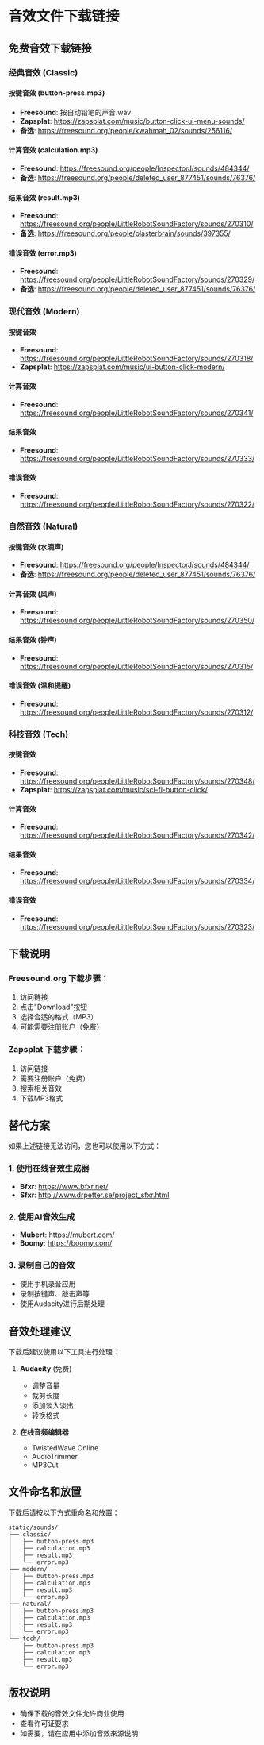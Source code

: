 # 音效文件下载链接

## 免费音效下载链接

### 经典音效 (Classic)

#### 按键音效 (button-press.mp3)
- **Freesound**: 按自动铅笔的声音.wav
- **Zapsplat**: https://zapsplat.com/music/button-click-ui-menu-sounds/
- **备选**: https://freesound.org/people/kwahmah_02/sounds/256116/

#### 计算音效 (calculation.mp3)
- **Freesound**: https://freesound.org/people/InspectorJ/sounds/484344/
- **备选**: https://freesound.org/people/deleted_user_877451/sounds/76376/

#### 结果音效 (result.mp3)
- **Freesound**: https://freesound.org/people/LittleRobotSoundFactory/sounds/270310/
- **备选**: https://freesound.org/people/plasterbrain/sounds/397355/

#### 错误音效 (error.mp3)
- **Freesound**: https://freesound.org/people/LittleRobotSoundFactory/sounds/270329/
- **备选**: https://freesound.org/people/deleted_user_877451/sounds/76376/

### 现代音效 (Modern)

#### 按键音效
- **Freesound**: https://freesound.org/people/LittleRobotSoundFactory/sounds/270318/
- **Zapsplat**: https://zapsplat.com/music/ui-button-click-modern/

#### 计算音效
- **Freesound**: https://freesound.org/people/LittleRobotSoundFactory/sounds/270341/

#### 结果音效
- **Freesound**: https://freesound.org/people/LittleRobotSoundFactory/sounds/270333/

#### 错误音效
- **Freesound**: https://freesound.org/people/LittleRobotSoundFactory/sounds/270322/

### 自然音效 (Natural)

#### 按键音效 (水滴声)
- **Freesound**: https://freesound.org/people/InspectorJ/sounds/484344/
- **备选**: https://freesound.org/people/deleted_user_877451/sounds/76376/

#### 计算音效 (风声)
- **Freesound**: https://freesound.org/people/LittleRobotSoundFactory/sounds/270350/

#### 结果音效 (钟声)
- **Freesound**: https://freesound.org/people/LittleRobotSoundFactory/sounds/270315/

#### 错误音效 (温和提醒)
- **Freesound**: https://freesound.org/people/LittleRobotSoundFactory/sounds/270312/

### 科技音效 (Tech)

#### 按键音效
- **Freesound**: https://freesound.org/people/LittleRobotSoundFactory/sounds/270348/
- **Zapsplat**: https://zapsplat.com/music/sci-fi-button-click/

#### 计算音效
- **Freesound**: https://freesound.org/people/LittleRobotSoundFactory/sounds/270342/

#### 结果音效
- **Freesound**: https://freesound.org/people/LittleRobotSoundFactory/sounds/270334/

#### 错误音效
- **Freesound**: https://freesound.org/people/LittleRobotSoundFactory/sounds/270323/

## 下载说明

### Freesound.org 下载步骤：
1. 访问链接
2. 点击"Download"按钮
3. 选择合适的格式（MP3）
4. 可能需要注册账户（免费）

### Zapsplat 下载步骤：
1. 访问链接
2. 需要注册账户（免费）
3. 搜索相关音效
4. 下载MP3格式

## 替代方案

如果上述链接无法访问，您也可以使用以下方式：

### 1. 使用在线音效生成器
- **Bfxr**: https://www.bfxr.net/
- **Sfxr**: http://www.drpetter.se/project_sfxr.html

### 2. 使用AI音效生成
- **Mubert**: https://mubert.com/
- **Boomy**: https://boomy.com/

### 3. 录制自己的音效
- 使用手机录音应用
- 录制按键声、敲击声等
- 使用Audacity进行后期处理

## 音效处理建议

下载后建议使用以下工具进行处理：

1. **Audacity** (免费)
   - 调整音量
   - 裁剪长度
   - 添加淡入淡出
   - 转换格式

2. **在线音频编辑器**
   - TwistedWave Online
   - AudioTrimmer
   - MP3Cut

## 文件命名和放置

下载后请按以下方式重命名和放置：

```
static/sounds/
├── classic/
│   ├── button-press.mp3
│   ├── calculation.mp3
│   ├── result.mp3
│   └── error.mp3
├── modern/
│   ├── button-press.mp3
│   ├── calculation.mp3
│   ├── result.mp3
│   └── error.mp3
├── natural/
│   ├── button-press.mp3
│   ├── calculation.mp3
│   ├── result.mp3
│   └── error.mp3
└── tech/
    ├── button-press.mp3
    ├── calculation.mp3
    ├── result.mp3
    └── error.mp3
```

## 版权说明

- 确保下载的音效文件允许商业使用
- 查看许可证要求
- 如需要，请在应用中添加音效来源说明 